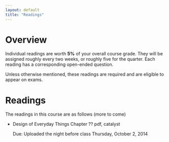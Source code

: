 ```yaml
---
layout: default
title: "Readings"
---
```


# Overview

Individual readings are worth __5%__ of your overall course grade. They will be assigned roughly every two weeks, or roughly five for the quarter. Each reading has a corresponding open-ended question.

Unless otherwise mentioned, these readings are required and are eligible to appear on exams.

# Readings

The readings in this course are as follows (more to come)

* <a name="doea"></a>Design of Everyday Things Chapter ?? pdf, catalyst

  Due: Uploaded the night before class Thursday, October 2, 2014